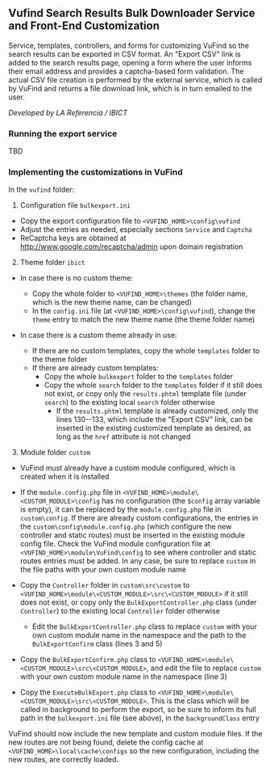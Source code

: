 ## Vufind Search Results Bulk Downloader Service and Front-End Customization

Service, templates, controllers, and forms for customizing VuFind so the search results can be exported in CSV format. An "Export CSV" link is added to the search results page, opening a form where the user informs their email address and provides a captcha-based form validation. The actual CSV file creation is performed by the external service, which is called by VuFind and returns a file download link, which is in turn emailed to the user.

*Developed by LA Referencia / IBICT*

### Running the export service

TBD

### Implementing the customizations in VuFind

In the `vufind` folder:

1. Configuration file `bulkexport.ini`

- Copy the export configuration file to `<VUFIND_HOME>\config\vufind`
- Adjust the entries as needed, especially sections `Service` and `Captcha`
- ReCaptcha keys are obtained at http://www.google.com/recaptcha/admin upon domain registration

2. Theme folder `ibict`

- In case there is no custom theme:
	- Copy the whole folder to `<VUFIND_HOME>\themes` (the folder name, which is the new theme name, can be changed)
	- In the `config.ini` file (at `<VUFIND_HOME>\config\vufind`), change the `theme` entry to match the new theme name (the theme folder name)
	
- In case there is a custom theme already in use:
	- If there are no custom templates, copy the whole `templates` folder to the theme folder
	- If there are already custom templates:
		- Copy the whole `bulkexport` folder to the `templates` folder
		- Copy the whole `search` folder to the `templates` folder if it still does not exist, or copy only the `results.phtml` template file (under `search`)  to the existing local `search` folder otherwise
			- If the `results.phtml` template is already customized, only the lines 130--133, which include the "Export CSV" link, can be inserted in the existing customized template as desired, as long as the `href` attribute is not changed
		
3. Module folder `custom`

- VuFind must already have a custom module configured, which is created when it is installed

- If the `module.config.php` file in `<VUFIND_HOME>\module\<CUSTOM_MODULE>\config` has no configuration (the `$config` array variable is empty), it can be replaced by the `module.config.php` file in `custom\config`. If there are already custom configurations, the entries in the `custom\config\module.config.php` (which configure the new controller and static routes) must be inserted in the existing module config file. Check the VuFind module configuration file at `<VUFIND_HOME>\module\VuFind\config` to see where controller and static routes entries must be added. In any case, be sure to replace `custom` in the file paths with your own custom module name

- Copy the `Controller` folder in `custom\src\custom` to `<VUFIND_HOME>\module\<CUSTOM_MODULE>\src\<CUSTOM_MODULE>` if it still does not exist, or copy only the `BulkExportController.php` class (under `Controller`) to the existing local `Controller` folder otherwise
	- Edit the `BulkExportController.php` class to replace `custom` with your own custom module name in the namespace and the path to the `BulkExportConfirm` class (lines 3 and 5)
	
- Copy the `BulkExportConfirm.php` class to `<VUFIND_HOME>\module\<CUSTOM_MODULE>\src\<CUSTOM_MODULE>`, and edit the file to replace `custom` with your own custom module name in the namespace (line 3)

- Copy the `ExecuteBulkExport.php` class to `<VUFIND_HOME>\module\<CUSTOM_MODULE>\src\<CUSTOM_MODULE>`. This is the class which will be called in background to perform the export, so be sure to inform its full path in the `bulkexport.ini` file (see above), in the `backgroundClass` entry

VuFind should now include the new template and custom module files. If the new routes are not being found, delete the config cache at `<VUFIND_HOME>\local\cache\configs` so the new configuration, including the new routes, are correctly loaded.
